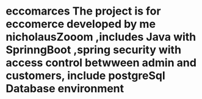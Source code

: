 # eccomarces The project is for eccomerce developed by me nicholausZooom ,includes Java with SprinngBoot ,spring security with access control betwween admin and customers, include postgreSql Database environment
